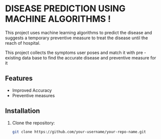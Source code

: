# DISEASE PREDICTION USING MACHINE ALGORITHMS !
This project uses machine learning algorithms to predict the disease
and suggests a temporary preventive measure to treat the disease
until the reach of hospital.

This project collects the symptoms  user poses and match it with pre -
existing data base to find the accurate disease and preventive
measure for it 

## Features

- Improved Accuracy 
- Preventive measures
  

## Installation

1. Clone the repository:
   ```sh
   git clone https://github.com/your-username/your-repo-name.git
